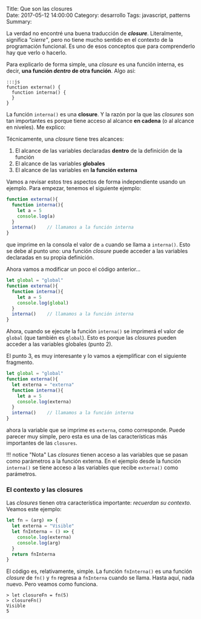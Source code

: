 Title: Que son las closures    
Date: 2017-05-12 14:00:00
Category: desarrollo
Tags: javascript, patterns 
Summary: 

La verdad no encontré una buena traducción de __*closure*__. Literalmente, significa _"cierre"_, pero no tiene mucho sentido en el contexto de la programación funcional. Es uno de esos conceptos que para comprenderlo hay que verlo o hacerlo.

Para explicarlo de forma simple, una _closure_ es una función interna, es decir, __una función *dentro* de otra función__. Algo asi:

    :::js
    function externa() {
      function interna() {
      }  
    }

La función `interna()` es una **closure**. Y la razón por la que las *closures* son tan importantes es porque tiene acceso al alcance **en cadena** (o al alcance en niveles). Me explico:

Técnicamente, una _closure_ tiene tres alcances:

1. El alcance de las variables declaradas __dentro__ de la definición de la función
1. El alcance de las variables **globales**
3. El alcance de las variables en __la función externa__

Vamos a revisar estos tres aspectos de forma independiente usando un ejemplo. Para empezar, tenemos el siguiente ejemplo:

```javascript
function externa(){
  function interna(){
    let a = 5
    console.log(a)
  }
  interna()    // llamamos a la función interna
}
```

que imprime en la consola el valor de `a` cuando se llama a `interna()`. Esto se debe al punto uno: una función _closure_ puede acceder a las variables declaradas en su propia definición.

Ahora vamos a modificar un poco el código anterior...

```javascript
let global = "global"
function externa(){
  function interna(){
    let a = 5
    console.log(global)
  }
  interna()    // llamamos a la función interna
}
```

Ahora, cuando se ejecute la función `interna()` se imprimerá el valor de `global` (que también es `global`). Esto es porque las _closures_ pueden acceder a las variables globales (punto 2).

El punto 3, es muy interesante y lo vamos a ejemplificar con el siguiente fragmento.

```javascript
let global = "global"
function externa(){
  let externa = "externa"
  function interna(){
    let a = 5
    console.log(externa)
  }
  interna()    // llamamos a la función interna
}
```

ahora la variable que se imprime es `externa`, como corresponde. Puede parecer muy simple, pero esta es una de las características más importantes de las `closures`.

!!! notice "Nota"
    Las _closures_ tienen acceso a las variables que se pasan como parámetros a la función externa. En el ejemplo desde la función `interna()` se tiene acceso a las variables que recibe `externa()` como parámetros.

### El contexto y las closures
Las _closures_ tienen otra característica importante: _recuerdan su contexto_. Veamos este ejemplo:

```js
let fn = (arg) => {
  let externa = "Visible"
  let fnInterna = () => {
    console.log(externa)
    console.log(arg)
  }
  return fnInterna
}
```

El código es, relativamente, simple. La función `fnInterna()` es una función _closure_ de `fn()` y `fn` regresa a `fnInterna` cuando se llama. Hasta aquí, nada nuevo. Pero veamos como funciona.

```
> let closureFn = fn(5)
> closureFn()
Visible
5
```

